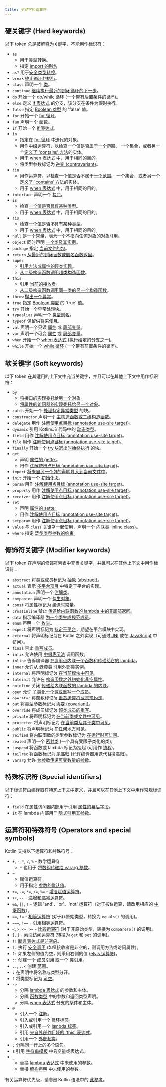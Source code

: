 ```yaml
---
title: 关键字和运算符
---
```

## 硬关键字 (Hard keywords)

以下 token 总是被解释为关键字，不能用作标识符：

 * `as`
     - 用于[类型转换](typecasts#unsafe-cast-operator)。
     - 指定 [import 的别名](packages#imports)
 * `as?` 用于[安全类型转换](typecasts#safe-nullable-cast-operator)。
 * `break` [终止循环的执行](returns)。
 * `class` 声明一个 [类](classes)。
 * `continue` [继续执行最近的封闭循环的下一步](returns)。
 * `do` 开始一个 [do/while 循环](control-flow#while-loops) (一个带有后置条件的循环)。
 * `else` 定义 [if 表达式](control-flow#if-expression) 的分支，该分支在条件为假时执行。
 * `false` 指定 [Boolean 类型](booleans) 的 'false' 值。
 * `for` 开始一个 [for 循环](control-flow#for-loops)。
 * `fun` 声明一个 [函数](functions)。
 * `if` 开始一个 [if 表达式](control-flow#if-expression)。
 * `in`
     - 指定在 [for 循环](control-flow#for-loops) 中迭代的对象。
     - 用作中缀运算符，以检查一个值是否属于[一个范围](ranges)、
       一个集合，或者另一个[定义了 'contains' 方法](operator-overloading#in-operator)的实体。
     - 用于 [when 表达式](control-flow#when-expressions-and-statements) 中，用于相同的目的。
     - 将类型参数标记为 [逆变 (contravariant)](generics#declaration-site-variance)。
 * `!in`
     - 用作运算符，以检查一个值是否不属于[一个范围](ranges)、
       一个集合，或者另一个[定义了 'contains' 方法](operator-overloading#in-operator)的实体。
     - 用于 [when 表达式](control-flow#when-expressions-and-statements) 中，用于相同的目的。
 * `interface` 声明一个 [接口](interfaces)。
 * `is`
     - 检查[一个值是否具有某种类型](typecasts#is-and-is-operators)。
     - 用于 [when 表达式](control-flow#when-expressions-and-statements) 中，用于相同的目的。
 * `!is`
     - 检查[一个值是否不具有某种类型](typecasts#is-and-is-operators)。
     - 用于 [when 表达式](control-flow#when-expressions-and-statements) 中，用于相同的目的。
 * `null` 是一个常量，表示一个不指向任何对象的对象引用。
 * `object` 同时声明 [一个类及其实例](object-declarations)。
 * `package` 指定 [当前文件的包](packages)。
 * `return` [从最近的封闭函数或匿名函数返回](returns)。
 * `super`
     - [引用方法或属性的超类实现](inheritance#calling-the-superclass-implementation)。
     - [从二级构造函数调用超类构造函数](classes#inheritance)。
 * `this`
     - 引用 [当前的接收者](this-expressions)。
     - [从二级构造函数调用同一类的另一个构造函数](classes#constructors)。
 * `throw` [抛出一个异常](exceptions)。
 * `true` 指定 [Boolean 类型](booleans) 的 'true' 值。
 * `try` [开始一个异常处理块](exceptions)。
 * `typealias` 声明一个 [类型别名](type-aliases)。
 * `typeof` 保留供将来使用。
 * `val` 声明一个只读 [属性](properties) 或 [局部变量](basic-syntax#variables)。
 * `var` 声明一个可变 [属性](properties) 或 [局部变量](basic-syntax#variables)。
 * `when` 开始一个 [when 表达式](control-flow#when-expressions-and-statements) (执行给定的分支之一)。
 * `while` 开始一个 [while 循环](control-flow#while-loops) (一个带有前置条件的循环)。

## 软关键字 (Soft keywords)

以下 token 在其适用的上下文中充当关键字，并且可以在其他上下文中用作标识符：

 * `by`
     - [将接口的实现委托给另一个对象](delegation)。
     - [将属性的访问器的实现委托给另一个对象](delegated-properties)。
 * `catch` 开始一个 [处理特定异常类型](exceptions) 的块。
 * `constructor` 声明一个 [主构造函数或二级构造函数](classes#constructors)。
 * `delegate` 用作 [注解使用点目标 (annotation use-site target)](annotations#annotation-use-site-targets)。
 * `dynamic` 引用 Kotlin/JS 代码中的 [动态类型](dynamic-type)。
 * `field` 用作 [注解使用点目标 (annotation use-site target)](annotations#annotation-use-site-targets)。
 * `file` 用作 [注解使用点目标 (annotation use-site target)](annotations#annotation-use-site-targets)。
 * `finally` 开始一个 [try 块退出时始终执行](exceptions) 的块。
 * `get`
     - 声明 [属性的 getter](properties#getters-and-setters)。
     - 用作 [注解使用点目标 (annotation use-site target)](annotations#annotation-use-site-targets)。
 * `import` [将来自另一个包的声明导入到当前文件中](packages)。
 * `init` 开始一个 [初始化块](classes#constructors)。
 * `param` 用作 [注解使用点目标 (annotation use-site target)](annotations#annotation-use-site-targets)。
 * `property` 用作 [注解使用点目标 (annotation use-site target)](annotations#annotation-use-site-targets)。
 * `receiver` 用作 [注解使用点目标 (annotation use-site target)](annotations#annotation-use-site-targets)。
 * `set`
     - 声明 [属性的 setter](properties#getters-and-setters)。
     - 用作 [注解使用点目标 (annotation use-site target)](annotations#annotation-use-site-targets)。
* `setparam` 用作 [注解使用点目标 (annotation use-site target)](annotations#annotation-use-site-targets)。
* `value` 与 `class` 关键字一起使用，声明一个 [内联类 (inline class)](inline-classes)。
* `where` 指定 [泛型类型参数的约束](generics#upper-bounds)。

## 修饰符关键字 (Modifier keywords)

以下 token 在声明的修饰符列表中充当关键字，并且可以在其他上下文中用作标识符：

 * `abstract` 将类或成员标记为 [抽象 (abstract)](classes#abstract-classes)。
 * `actual` 表示 [多平台项目](multiplatform-expect-actual) 中特定于平台的实现。
 * `annotation` 声明一个 [注解类](annotations)。
 * `companion` 声明一个 [伴生对象](object-declarations#companion-objects)。
 * `const` 将属性标记为 [编译时常量](properties#compile-time-constants)。
 * `crossinline` 禁止 [传递给内联函数的 lambda 中的非局部返回](inline-functions#returns)。
 * `data` 指示编译器 [为一个类生成规范成员](data-classes)。
 * `enum` 声明一个 [枚举](enum-classes)。
 * `expect` 将声明标记为 [特定于平台](multiplatform-expect-actual)，期望在平台模块中实现。
 * `external` 将声明标记为在 Kotlin 之外实现（可通过 [JNI](java-interop#using-jni-with-kotlin) 或在 [JavaScript](js-interop#external-modifier) 中访问）。
 * `final` 禁止 [重写成员](inheritance#overriding-methods)。
 * `infix` 允许使用 [中缀表示法](functions#infix-notation) 调用函数。
 * `inline` 告诉编译器 [在调用点内联一个函数和传递给它的 lambda](inline-functions)。
 * `inner` 允许从 [嵌套类](nested-classes) 引用外部类实例。
 * `internal` 将声明标记为 [在当前模块中可见](visibility-modifiers)。
 * `lateinit` 允许在 [构造函数之外初始化非空属性](properties#late-initialized-properties-and-variables)。
 * `noinline` 关闭 [传递给内联函数的 lambda 的内联](inline-functions#noinline)。
 * `open` 允许 [子类化一个类或重写一个成员](classes#inheritance)。
 * `operator` 将函数标记为 [重载运算符或实现约定](operator-overloading)。
 * `out` 将类型参数标记为 [协变 (covariant)](generics#declaration-site-variance)。
 * `override` 将成员标记为 [超类成员的重写](inheritance#overriding-methods)。
 * `private` 将声明标记为 [在当前类或文件中可见](visibility-modifiers)。
 * `protected` 将声明标记为 [在当前类及其子类中可见](visibility-modifiers)。
 * `public` 将声明标记为 [在任何地方可见](visibility-modifiers)。
 * `reified` 将内联函数的类型参数标记为 [在运行时可访问](inline-functions#reified-type-parameters)。
 * `sealed` 声明一个 [密封类](sealed-classes) (一个具有受限子类化的类)。
 * `suspend` 将函数或 lambda 标记为挂起 (可用作 [协程](coroutines-overview))。
 * `tailrec` 将函数标记为 [尾递归](functions#tail-recursive-functions) (允许编译器用迭代替换递归)。
 * `vararg` 允许 [为参数传递可变数量的参数](functions#variable-number-of-arguments-varargs)。

## 特殊标识符 (Special identifiers)

以下标识符由编译器在特定上下文中定义，并且可以在其他上下文中用作常规标识符：

 * `field` 在属性访问器内部用于引用 [属性的幕后字段](properties#backing-fields)。
 * `it` 在 lambda 内部用于 [隐式引用其参数](lambdas#it-implicit-name-of-a-single-parameter)。

## 运算符和特殊符号 (Operators and special symbols)

Kotlin 支持以下运算符和特殊符号：

 * `+`, `-`, `*`, `/`, `%` - 数学运算符
     - `*` 也用于 [将数组传递给 vararg 参数](functions#variable-number-of-arguments-varargs)。
 * `=`
     - 赋值运算符。
     - 用于指定 [参数的默认值](functions#default-arguments)。
 * `+=`, `-=`, `*=`, `/=`, `%=` - [增强赋值运算符](operator-overloading#augmented-assignments)。
 * `++`, `--` - [递增和递减运算符](operator-overloading#increments-and-decrements)。
 * `&&`, `||`, `!` - 逻辑 'and'、'or'、'not' 运算符（对于按位运算，请改用相应的 [中缀函数](numbers#operations-on-numbers)）。
 * `==`, `!=` - [相等运算符](operator-overloading#equality-and-inequality-operators) (对于非原始类型，转换为 `equals()` 的调用)。
 * `===`, `!==` - [引用相等运算符](equality#referential-equality)。
 * `<`, `>`, `<=`, `>=` - [比较运算符](operator-overloading#comparison-operators) (对于非原始类型，转换为 `compareTo()` 的调用)。
 * `[`, `]` - [索引访问运算符](operator-overloading#indexed-access-operator) (转换为 `get` 和 `set` 的调用)。
 * `!!` [断言表达式是非空的](null-safety#not-null-assertion-operator)。
 * `?.` 执行 [安全调用](null-safety#safe-call-operator) (如果接收者是非空的，则调用方法或访问属性)。
 * `?:` 如果左侧的值为空，则采用右侧的值 ([elvis 运算符](null-safety#elvis-operator))。
 * `::` 创建一个 [成员引用](reflection#function-references) 或一个 [类引用](reflection#class-references)。
 * `..`, `..<` 创建 [范围](ranges)。
 * `:` 在声明中将名称与类型分开。
 * `?` 将类型标记为 [可空](null-safety#nullable-types-and-non-nullable-types)。
 * `->`
     - 分隔 [lambda 表达式](lambdas#lambda-expression-syntax) 的参数和主体。
     - 分隔 [函数类型](lambdas#function-types) 中的参数和返回类型声明。
     - 分隔 [when 表达式](control-flow#when-expressions-and-statements) 分支的条件和主体。
 * `@`
     - 引入一个 [注解](annotations#usage)。
     - 引入或引用一个 [循环标签](returns#break-and-continue-labels)。
     - 引入或引用一个 [lambda 标签](returns#return-to-labels)。
     - 引用 [来自外部作用域的 'this' 表达式](this-expressions#qualified-this)。
     - 引用一个 [外部超类](inheritance#calling-the-superclass-implementation)。
 * `;` 分隔同一行上的多个语句。
 * `$` 引用 [字符串模板](strings#string-templates) 中的变量或表达式。
 * `_`
     - 替换 [lambda 表达式](lambdas#underscore-for-unused-variables) 中未使用的参数。
     - 替换 [解构声明](destructuring-declarations#underscore-for-unused-variables) 中未使用的参数。

有关运算符优先级，请参阅 Kotlin 语法中的 [此参考](https://kotlinlang.org/docs/reference/grammar.html#expressions)。